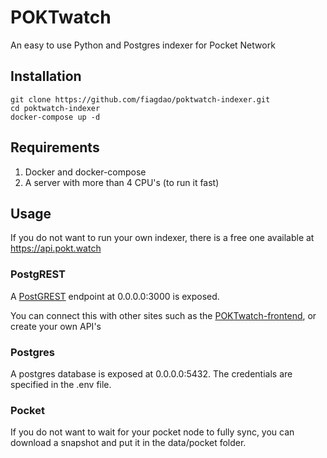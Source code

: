 # POKTwatch

An easy to use Python and Postgres indexer for Pocket Network

## Installation

```
git clone https://github.com/fiagdao/poktwatch-indexer.git
cd poktwatch-indexer
docker-compose up -d
```

## Requirements

1. Docker and docker-compose
2. A server with more than 4 CPU's (to run it fast)


## Usage

If you do not want to run your own indexer, there is a free one available at https://api.pokt.watch

### PostgREST

A [PostGREST](https://postgrest.org/en/stable/) endpoint at 0.0.0.0:3000 is exposed.

You can connect this with other sites such as the [POKTwatch-frontend](https://github.com/fiagdao/poktwatch-frontend), or create your own API's

### Postgres

A postgres database is exposed at 0.0.0.0:5432. The credentials are specified in the .env file.

### Pocket

If you do not want to wait for your pocket node to fully sync, you can download a snapshot and put it in the data/pocket folder.
